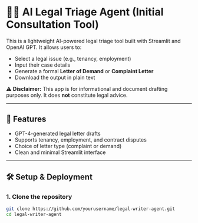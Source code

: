 # 🧑‍⚖️ AI Legal Triage Agent (Initial Consultation Tool)

This is a lightweight AI-powered legal triage tool built with Streamlit and OpenAI GPT. It allows users to:
- Select a legal issue (e.g., tenancy, employment)
- Input their case details
- Generate a formal **Letter of Demand** or **Complaint Letter**
- Download the output in plain text

⚠️ **Disclaimer:** This app is for informational and document drafting purposes only. It does **not** constitute legal advice.

---

## 🚀 Features

- GPT-4-generated legal letter drafts
- Supports tenancy, employment, and contract disputes
- Choice of letter type (complaint or demand)
- Clean and minimal Streamlit interface

---

## 🛠️ Setup & Deployment

### 1. Clone the repository
```bash
git clone https://github.com/yourusername/legal-writer-agent.git
cd legal-writer-agent
